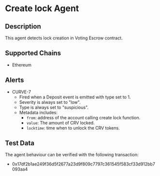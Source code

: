 # Create lock Agent

## Description

This agent detects lock creation in Voting Escrow contract.

## Supported Chains

- Ethereum

## Alerts

- CURVE-7
  - Fired when a Deposit event is emitted with type set to 1.
  - Severity is always set to "low".
  - Type is always set to "suspicious".
  - Metadata includes: 
    - `from`: address of the account calling create lock function.
    - `value`: The amount of CRV locked.
    - `locktime`: time when to unlock the CRV tokens. 

## Test Data

The agent behaviour can be verified with the following transaction:

- 0x17df2b1ae249f36d5f2677a23d9f809c7797c361545f583cf33d912bb7093aa4
